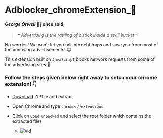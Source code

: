 # Adblocker_chromeExtension_🧩
####  *George Orwell* 👨‍🏫 once said,
> *❝ Advertising is the rattling of a stick inside a swill bucket ❞*
 
 No worries! We won't let you fall into debt traps and save you from most of the annoying advertisements! 🙃
 
 This extension built on `JavaScript` blocks network requests from some of the advertising sites 🚫
### Follow the steps given below right away to setup your chrome extension! 👇
- [Download](https://github.com/Mukheem1603/Adblocker_chromeExtension_/archive/master.zip) ZIP file and extract.
- Open Chrome and type `chrome://extensions`
- Click on `Load unpacked` and select the root folder which contains the extracted files.

   - ![vid](./icons/walkthrough.gif)
